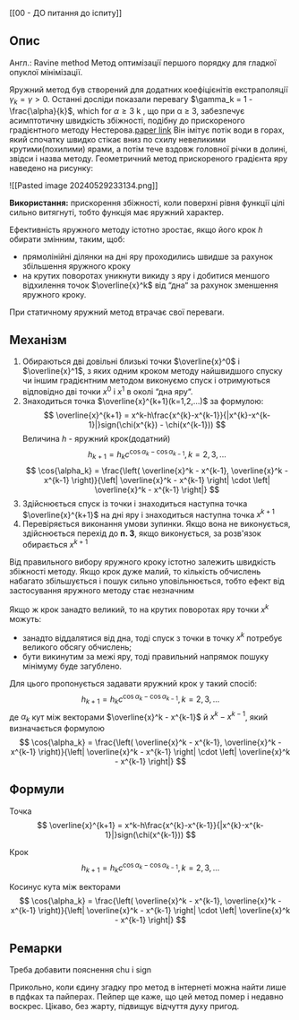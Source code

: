 [[00 - ДО питання до іспиту]]
## Опис
Англ.: Ravine method
Метод оптимізації першого порядку для гладкої опуклої мінімізації.

Яружний метод був створений для додатних коефіцієнітів екстраполяції $\gamma_k = \gamma > 0$. Останні досліди показали перевагу $\gamma_k = 1 - \frac{\alpha}{k}$, which for $\alpha \geq 3$ k , що при α ≥ 3, забезпечує асимптотичну швидкість збіжності, подібну до прискореного градієнтного методу Нестерова.[paper link](https://arxiv.org/pdf/2403.04860v1)    Він імітує потік води в горах, який спочатку швидко стікає вниз по схилу невеликими крутими(похилими) ярами, а потім тече вздовж головної річки в долині, звідси і назва методу. Геометричний метод прискореного градієнта яру наведено на рисунку:  

![[Pasted image 20240529233134.png]]

**Використання:** прискорення збіжності, коли поверхні рівня функції цілі сильно витягнуті, тобто функція має яружний характер.

Ефективність яружного методу істотно зростає, якщо його крок $h$ обирати змінним, таким, щоб:
- прямолінійні ділянки на дні яру проходились швидше за рахунок збільшення яружного кроку
- на крутих поворотах уникнути викиду з яру і добитися меншого відхилення точок $\overline{x}^k$ від “дна“ за рахунок зменшення яружного кроку.

При статичному яружний метод втрачає свої переваги. 

## Механізм
1. Обираються дві довільні близькі точки $\overline{x}^0$ і $\overline{x}^1$, з яких одним кроком методу найшвидшого спуску чи іншим градієнтним методом виконуємо спуск і отримуються відповідно дві точки $х^0$ і $х^1$ в околі “дна яру“.
2. Знаходиться точка $\overline{x}^{k+1}(k=1,2,...)$ за формулою:
	$$
		\overline{x}^{k+1} = x^k-h\frac{x^{k}-x^{k-1}}{|x^{k}-x^{k-1}|}sign(\chi(x^{k}) - \chi(x^{k-1}))
	$$
		Величина $h$ - яружний крок(додатний)
$$
	h_{k+1} = h_k c^{\cos{\alpha_k} - \cos{\alpha_{k-1}}}, k = 2,3, ...
$$
	$$
		\cos{\alpha_k} = \frac{\left( \overline{x}^k - x^{k-1}, \overline{x}^k - x^{k-1} \right)}{\left| \overline{x}^k - x^{k-1} \right| \cdot \left| \overline{x}^k - x^{k-1} \right|}
	$$
3. Здійснюється спуск із точки і знаходиться наступна точка $\overline{х}^{k+1}$ на дні яру і знаходиться наступна точка $x^{k+1}$ 
4. Перевіряється виконання умови зупинки. Якщо вона не виконується, здійснюється перехід до **п. 3**, якщо виконується, за розв'язок обирається $х^{k+1}$

Від правильного вибору яружного кроку істотно залежить швидкість збіжності методу.
Якщо крок дуже малий, то кількість обчислень набагато збільшується і пошук сильно уповільнюється, тобто ефект від застосування яружного методу стає незначним

Якщо ж крок занадто великий, то на крутих поворотах яру точки $х^{k}$ можуть:
- занадто віддалятися від дна, тоді спуск з точки в точку $х^k$ потребує великого обсягу обчислень;
- бути викинутим за межі яру, тоді правильний напрямок пошуку мінімуму буде загублено.

Для цього пропонується задавати яружний крок у такий спосіб:
$$
	h_{k+1} = h_k c^{\cos{\alpha_k} - \cos{\alpha_{k-1}}}, k = 2,3, ...
$$
		де $\alpha_k$ кут між векторами $\overline{x}^k - x^{k-1}$ й $x^k - x^{k-1}$, який визначається формулою 
	$$
		\cos{\alpha_k} = \frac{\left( \overline{x}^k - x^{k-1}, \overline{x}^k - x^{k-1} \right)}{\left| \overline{x}^k - x^{k-1} \right| \cdot \left| \overline{x}^k - x^{k-1} \right|}
	$$
## Формули
Точка
$$
		\overline{x}^{k+1} = x^k-h\frac{x^{k}-x^{k-1}}{|x^{k}-x^{k-1}|}sign(\chi(x^{k-1}))
$$

Крок
$$
	h_{k+1} = h_k c^{\cos{\alpha_k} - \cos{\alpha_{k-1}}}, k = 2,3, ...
$$

Косинус кута між векторами 
$$
		\cos{\alpha_k} = \frac{\left( \overline{x}^k - x^{k-1}, \overline{x}^k - x^{k-1} \right)}{\left| \overline{x}^k - x^{k-1} \right| \cdot \left| \overline{x}^k - x^{k-1} \right|}
	$$

## Ремарки
Треба добавити пояснення chu і sign

Прикольно, коли єдину згадку про метод в інтернеті можна найти лише в пдфках та пайперах. Пейпер ще каже, що цей метод помер і недавно воскрес. Цікаво, без жарту, підвищує відчуття духу пригод.

